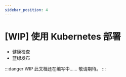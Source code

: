 ```yaml
---
sidebar_position: 4
---
```


# [WIP] 使用 Kubernetes 部署

- 健康检查
- 蓝绿发布

:::danger WIP
此文档还在编写中…… 敬请期待。
:::